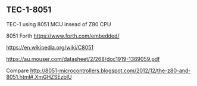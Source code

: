 ## TEC-1-8051
TEC-1 using 8051 MCU insead of Z80 CPU

8051 Forth https://www.forth.com/embedded/

https://en.wikipedia.org/wiki/C8051

https://au.mouser.com/datasheet/2/268/doc1919-1369059.pdf

Compare http://8051-microcontrollers.blogspot.com/2012/12/the-z80-and-8051.html#.XmGHZSEzbIU



 
